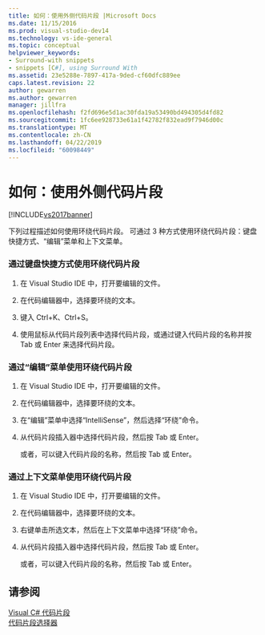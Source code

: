 ```yaml
---
title: 如何：使用外侧代码片段 |Microsoft Docs
ms.date: 11/15/2016
ms.prod: visual-studio-dev14
ms.technology: vs-ide-general
ms.topic: conceptual
helpviewer_keywords:
- Surround-with snippets
- snippets [C#], using Surround With
ms.assetid: 23e5288e-7897-417a-9ded-cf60dfc889ee
caps.latest.revision: 22
author: gewarren
ms.author: gewarren
manager: jillfra
ms.openlocfilehash: f2fd696e5d1ac30fda19a53490bd494305d4fd82
ms.sourcegitcommit: 1fc6ee928733e61a1f42782f832ead9f7946d00c
ms.translationtype: MT
ms.contentlocale: zh-CN
ms.lasthandoff: 04/22/2019
ms.locfileid: "60098449"
---
```

# <a name="how-to-use-surround-with-code-snippets"></a>如何：使用外侧代码片段
[!INCLUDE[vs2017banner](../includes/vs2017banner.md)]

下列过程描述如何使用环绕代码片段。 可通过 3 种方式使用环绕代码片段：键盘快捷方式、“编辑”菜单和上下文菜单。  
  
### <a name="to-use-surround-with-code-snippets-through-keyboard-shortcut"></a>通过键盘快捷方式使用环绕代码片段  
  
1. 在 Visual Studio IDE 中，打开要编辑的文件。  
  
2. 在代码编辑器中，选择要环绕的文本。  
  
3. 键入 Ctrl+K、Ctrl+S。  
  
4. 使用鼠标从代码片段列表中选择代码片段，或通过键入代码片段的名称并按 Tab 或 Enter 来选择代码片段。  
  
### <a name="to-use-surround-with-code-snippets-through-the-edit-menu"></a>通过“编辑”菜单使用环绕代码片段  
  
1. 在 Visual Studio IDE 中，打开要编辑的文件。  
  
2. 在代码编辑器中，选择要环绕的文本。  
  
3. 在“编辑”菜单中选择“IntelliSense”，然后选择“环绕”命令。  
  
4. 从代码片段插入器中选择代码片段，然后按 Tab 或 Enter。  
  
     或者，可以键入代码片段的名称，然后按 Tab 或 Enter。  
  
### <a name="to-use-surround-with-code-snippets-through-the-context-menu"></a>通过上下文菜单使用环绕代码片段  
  
1. 在 Visual Studio IDE 中，打开要编辑的文件。  
  
2. 在代码编辑器中，选择要环绕的文本。  
  
3. 右键单击所选文本，然后在上下文菜单中选择“环绕”命令。  
  
4. 从代码片段插入器中选择代码片段，然后按 Tab 或 Enter。  
  
     或者，可以键入代码片段的名称，然后按 Tab 或 Enter。  
  
## <a name="see-also"></a>请参阅  
 [Visual C# 代码片段](../ide/visual-csharp-code-snippets.md)   
 [代码片段选择器](../ide/reference/code-snippet-picker.md)
